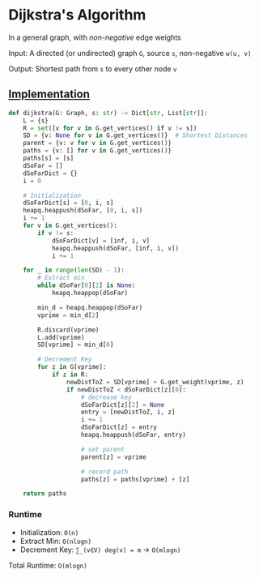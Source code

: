 # Dijkstra's Algorithm

In a general graph, with *non-negative* edge weights

Input: A directed (or undirected) graph `G`, source `s`, non-negative `w(u, v)`

Output: Shortest path from `s` to every other node `v`

## [Implementation]((https://github.com/antoniojkim/AlgLib/blob/master/Algorithms/Graphs/Shortest%20Path/Dijkstra's%20Algorithm/dijkstra.py#L16))

```python
def dijkstra(G: Graph, s: str) -> Dict[str, List[str]]:
    L = {s}
    R = set([v for v in G.get_vertices() if v != s])
    SD = {v: None for v in G.get_vertices()}  # Shortest Distances
    parent = {v: v for v in G.get_vertices()}
    paths = {v: [] for v in G.get_vertices()}
    paths[s] = [s]
    dSoFar = []
    dSoFarDict = {}
    i = 0

    # Initialization
    dSoFarDict[s] = [0, i, s]
    heapq.heappush(dSoFar, [0, i, s])
    i += 1
    for v in G.get_vertices():
        if v != s:
            dSoFarDict[v] = [inf, i, v]
            heapq.heappush(dSoFar, [inf, i, v])
            i += 1

    for _ in range(len(SD) - 1):
        # Extract min
        while dSoFar[0][2] is None:
            heapq.heappop(dSoFar)

        min_d = heapq.heappop(dSoFar)
        vprime = min_d[2]

        R.discard(vprime)
        L.add(vprime)
        SD[vprime] = min_d[0]

        # Decrement Key
        for z in G[vprime]:
            if z in R:
                newDistToZ = SD[vprime] + G.get_weight(vprime, z)
                if newDistToZ < dSoFarDict[z][0]:
                    # decrease key
                    dSoFarDict[z][2] = None
                    entry = [newDistToZ, i, z]
                    i += 1
                    dSoFarDict[z] = entry
                    heapq.heappush(dSoFar, entry)

                    # set parent
                    parent[z] = vprime

                    # record path
                    paths[z] = paths[vprime] + [z]

    return paths
```

### Runtime

* Initialization: `O(n)`
* Extract Min: `O(nlog⁡n)`
* Decrement Key: `∑_(v∈V) deg⁡(v) = m` -> `O(mlog⁡n)`

Total Runtime:   `O(mlog⁡n)`
